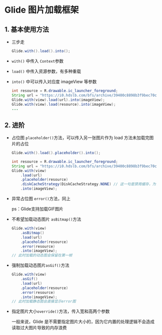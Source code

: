 # Glide 图片加载框架

## 1. 基本使用方法

* 三步走

  ~~~java
  Glide.with().load().into();
  ~~~

  

* `with()`  中传入 `Context`参数

* `load()` 中传入资源参数，有多种重载

* `into()` 中可以传入对应度 imageView 等参数

  ~~~java
  int resource = R.drawable.ic_launcher_foreground;
  String url = "https://i0.hdslb.com/bfs/archive/39400c8898b3f9bec70c7ac6e266bf08762c2687.png@412w_232h_1c.png";
  Glide.with(view).load(url).into(imageView);
  Glide.with(view).load(resource).into(imageView);
  ...
  ~~~



## 2. 进阶

* 占位图 `placeholder()`方法，可以传入另一张图片作为 load 方法未加载完图片的占位

  ~~~java
  Glide.with().load().placeholder().into();
  ~~~

  ~~~java
  int resource = R.drawable.ic_launcher_foreground;
  String url = "https://i0.hdslb.com/bfs/archive/39400c8898b3f9bec70c7ac6e266bf08762c2687.png@412w_232h_1c.png";
  Glide.with(view)
      .load(url)
      .placeholder(resource)
      .diskCacheStrategy(DiskCacheStrategy.NONE) // 这一句是禁用缓存，为了体现出占位图的效果
      .into(imageView);
  ~~~

* 异常占位图 `error()`方法，同上

  ps：Glide支持加载GIF图片

* 不希望加载动态图片 `asBitmap()`方法

  ~~~java
  Glide.with(view)
      .asBitmap()
      .load(url)
      .placeholder(resource)
      .error(resource)
      .into(imageView);
  // 此时加载的动态图会保留在第一帧
  ~~~

  

* 强制加载动态图片`asGif()`方法

  ~~~java
  Glide.with(view)
      .asGif()
      .load(url)
      .placeholder(resource)
      .error(resource)
      .into(imageView);
  // 此时加载静态图会直接显示error图
  ~~~

  

* 指定图片大小`override()`方法，传入宽和高两个参数

  一般来说，Glide 是不需要指定图片大小的，因为它内置的处理逻辑不会造成读取过大图片导致的内存浪费
  
  